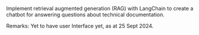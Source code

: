 Implement retrieval augmented generation (RAG) with LangChain to create a chatbot for answering questions about technical documentation.

Remarks: Yet to have user Interface yet, as at 25 Sept 2024.
